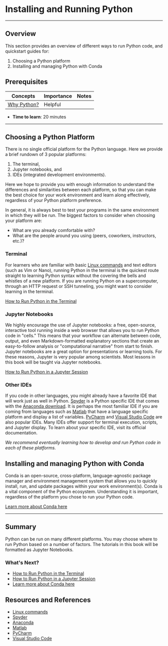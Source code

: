 # Installing and Running Python

---

## Overview

This section provides an overview of different ways to run Python code, and quickstart guides for:

1.  Choosing a Python platform
2.  Installing and managing Python with Conda

## Prerequisites

| Concepts                                                                         | Importance | Notes |
| -------------------------------------------------------------------------------- | ---------- | ----- |
| [Why Python?](https://foundations.projectpythia.org/foundations/why-python.html) | Helpful    |       |

- **Time to learn**: 20 minutes

---

## Choosing a Python Platform

There is no single official platform for the Python language. Here we provide a brief rundown of 3 popular platforms:

1. The terminal,
2. Jupyter notebooks, and
3. IDEs (integrated development environments).

Here we hope to provide you with enough information to understand the differences and similarities between each platform, so that you can make the best choice for your work environment and learn along effectively, regardless of your Python platform preference.

In general, it is always best to test your programs in the same environment in which they will be run. The biggest factors to consider when choosing your platform are:

- What are you already comfortable with?
- What are the people around you using (peers, coworkers, instructors, etc.)?

### Terminal

For learners who are familiar with basic [Linux commands](https://cheatography.com/davechild/cheat-sheets/linux-command-line/) and text editors (such as Vim or Nano), running Python in the terminal is the quickest route straight to learning Python syntax without the covering the bells and whistles of a new platform. If you are running Python on a supercomputer, through an HTTP request or SSH tunneling, you might want to consider learning in the terminal.

[How to Run Python in the Terminal](terminal.md)

### Jupyter Notebooks

We highly encourage the use of Jupyter notebooks: a free, open-source, interactive tool running inside a web browser that allows you to run Python code in "cells." This means that your workflow can alternate between code, output, and even Markdown-formatted explanatory sections that create an easy-to-follow analysis or "computational narrative" from start to finish. Jupyter notebooks are a great option for presentations or learning tools. For these reasons, Jupyter is very popular among scientists. Most lessons in this book will be taught via Jupyter notebooks.

[How to Run Python in a Jupyter Session](jupyter.md)

### Other IDEs

If you code in other languages, you might already have a favorite IDE that will work just as well in Python. [Spyder](https://www.spyder-ide.org) is a Python specific IDE that comes with the [Anaconda download](https://www.anaconda.com/products/distribution). It is perhaps the most familiar IDE if you are coming from languages such as [Matlab](https://www.mathworks.com/products/matlab.html) that have a language specific platform and display a list of variables. [PyCharm](https://www.jetbrains.com/pycharm/) and [Visual Studio Code](https://code.visualstudio.com) are also popular IDEs. Many IDEs offer support for terminal execution, scripts, and Jupyter display. To learn about your specific IDE, visit its official documentation.

_We recommend eventually learning how to develop and run Python code in each of these platforms._

## Installing and managing Python with Conda

Conda is an open-source, cross-platform, language-agnostic package manager and environment management system that allows you to quickly install, run, and update packages within your work environment(s). Conda is a vital component of the Python ecosystem. Understanding it is important, regardless of the platform you chose to run your Python code.

[Learn more about Conda here](conda.md)

---

## Summary

Python can be run on many different platforms. You may choose where to run Python based on a number of factors. The tutorials in this book will be formatted as Jupyter Notebooks.

### What's Next?

- [How to Run Python in the Terminal](terminal.md)
- [How to Run Python in a Jupyter Session](jupyter.md)
- [Learn more about Conda here](conda.md)

## Resources and References

- [Linux commands](https://cheatography.com/davechild/cheat-sheets/linux-command-line/)
- [Spyder](https://www.spyder-ide.org)
- [Anaconda](https://www.anaconda.com/products/distribution)
- [Matlab](https://www.mathworks.com/products/matlab.html)
- [PyCharm](https://www.jetbrains.com/pycharm/)
- [Visual Studio Code](https://code.visualstudio.com)
